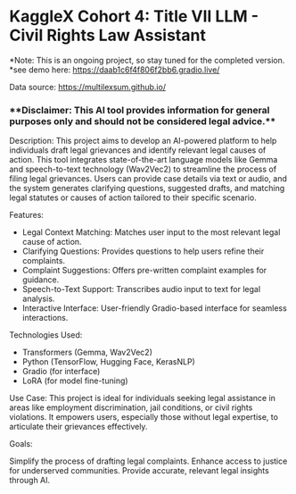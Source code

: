 # KaggleX Cohort 4: Title VII LLM - Civil Rights Law Assistant
*Note: This is an ongoing project, so stay tuned for the completed version.
*see demo here: https://daab1c6f4f806f2bb6.gradio.live/

Data source: https://multilexsum.github.io/ 

<h3> **Disclaimer: This AI tool provides information for general purposes only and should not be considered legal advice.** </h3>

Description:
This project aims to develop an AI-powered platform to help individuals draft legal grievances and identify relevant legal causes of action. This tool integrates state-of-the-art language models like Gemma and speech-to-text technology (Wav2Vec2) to streamline the process of filing legal grievances. Users can provide case details via text or audio, and the system generates clarifying questions, suggested drafts, and matching legal statutes or causes of action tailored to their specific scenario.

Features:

<ul>
<li>Legal Context Matching: Matches user input to the most relevant legal cause of action.</li>
<li>Clarifying Questions: Provides questions to help users refine their complaints.</li>
<li>Complaint Suggestions: Offers pre-written complaint examples for guidance.</li>
<li>Speech-to-Text Support: Transcribes audio input to text for legal analysis.</li>
<li>Interactive Interface: User-friendly Gradio-based interface for seamless interactions.</li>
</ul>
Technologies Used:

<ul>
<li>Transformers (Gemma, Wav2Vec2)</li>
<li>Python (TensorFlow, Hugging Face, KerasNLP)</li>
<li>Gradio (for interface)</li>
<li>LoRA (for model fine-tuning)</li>
</ul>

Use Case:
This project is ideal for individuals seeking legal assistance in areas like employment discrimination, jail conditions, or civil rights violations. It empowers users, especially those without legal expertise, to articulate their grievances effectively.

Goals:

Simplify the process of drafting legal complaints.
Enhance access to justice for underserved communities.
Provide accurate, relevant legal insights through AI.

